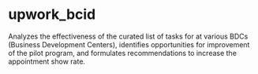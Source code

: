 # upwork_bcid
Analyzes the effectiveness of the curated list of tasks for at various BDCs (Business Development Centers), identifies opportunities for improvement of the pilot program,
and formulates recommendations to increase the appointment show rate.